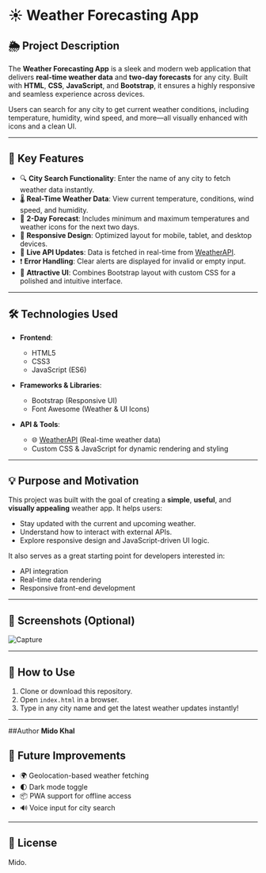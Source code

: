 
# ☀️ Weather Forecasting App

## 🌦️ Project Description

The **Weather Forecasting App** is a sleek and modern web application that delivers **real-time weather data** and **two-day forecasts** for any city. Built with **HTML**, **CSS**, **JavaScript**, and **Bootstrap**, it ensures a highly responsive and seamless experience across devices.

Users can search for any city to get current weather conditions, including temperature, humidity, wind speed, and more—all visually enhanced with icons and a clean UI.

---

## 🚀 Key Features

* 🔍 **City Search Functionality**: Enter the name of any city to fetch weather data instantly.
* 🌡️ **Real-Time Weather Data**: View current temperature, conditions, wind speed, and humidity.
* 📅 **2-Day Forecast**: Includes minimum and maximum temperatures and weather icons for the next two days.
* 📲 **Responsive Design**: Optimized layout for mobile, tablet, and desktop devices.
* 🔁 **Live API Updates**: Data is fetched in real-time from [WeatherAPI](https://www.weatherapi.com/).
* ❗ **Error Handling**: Clear alerts are displayed for invalid or empty input.
* 🎨 **Attractive UI**: Combines Bootstrap layout with custom CSS for a polished and intuitive interface.

---

## 🛠️ Technologies Used

* **Frontend**:

  * HTML5
  * CSS3
  * JavaScript (ES6)

* **Frameworks & Libraries**:

  * Bootstrap (Responsive UI)
  * Font Awesome (Weather & UI Icons)

* **API & Tools**:

  * 🌐 [WeatherAPI](https://www.weatherapi.com/) (Real-time weather data)
  * Custom CSS & JavaScript for dynamic rendering and styling

---

## 💡 Purpose and Motivation

This project was built with the goal of creating a **simple**, **useful**, and **visually appealing** weather app. It helps users:

* Stay updated with the current and upcoming weather.
* Understand how to interact with external APIs.
* Explore responsive design and JavaScript-driven UI logic.

It also serves as a great starting point for developers interested in:

* API integration
* Real-time data rendering
* Responsive front-end development

---

## 📸 Screenshots (Optional)

![Capture](https://github.com/user-attachments/assets/b17af2a3-4cfb-4077-81a2-73886cc3d750)


---

## 📂 How to Use

1. Clone or download this repository.
2. Open `index.html` in a browser.
3. Type in any city name and get the latest weather updates instantly!

---
##Author
**Mido Khal**
## 📌 Future Improvements

* 🌍 Geolocation-based weather fetching
* 🌓 Dark mode toggle
* 📦 PWA support for offline access
* 🔊 Voice input for city search

---



## 📃 License

Mido.


